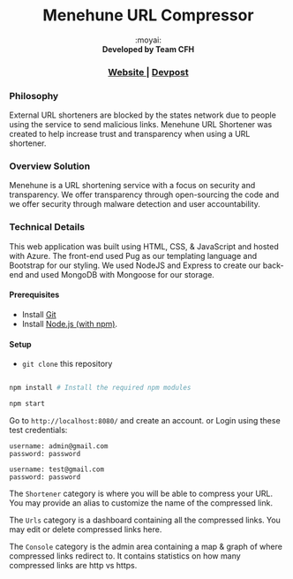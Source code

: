 <h1 align="center">Menehune URL Compressor</h1>

<div align="center">
	:moyai:
</div>
<div align="center">
  <strong>Developed by Team CFH</strong>
</div>

<div align="center">
  <h3>
  	<a href="https://menehune.azurewebsites.net/">
      Website
    </a>
  	<span> | </span>
    <a href="https://devpost.com/software/cfh">
      Devpost
    </a>
  </h3>
</div>

### Philosophy
External URL shorteners are blocked by the states network due to people using the service to send malicious links. Menehune URL Shortener was created to help increase trust and transparency when using a URL shortener.

### Overview Solution
Menehune is a URL shortening service with a focus on security and transparency. We offer transparency through open-sourcing the code and we offer security through malware detection and user accountability.

### Technical Details 
This web application was built using HTML, CSS, & JavaScript and hosted with Azure. The front-end used Pug as our templating language and Bootstrap for our styling. We used NodeJS and Express to create our back-end and used MongoDB with Mongoose for our storage.

#### Prerequisites
* Install [Git](https://git-scm.com/downloads)
* Install [Node.js (with npm)](https://nodejs.org/en/download/).

#### Setup
* `git clone` this repository

```bash

npm install # Install the required npm modules

npm start
```

Go to `http://localhost:8080/` and create an account.
or
Login using these test credentials:
```
username: admin@gmail.com
password: password

username: test@gmail.com
password: password
```

The `Shortener` category is where you will be able to compress your URL. 
You may provide an alias to customize the name of the compressed link.

The `Urls` category is a dashboard containing all the compressed links. 
You may edit or delete compressed links here.

The `Console` category is the admin area containing a map & graph of where compressed links redirect to. It contains statistics on how many compressed links are http vs https.